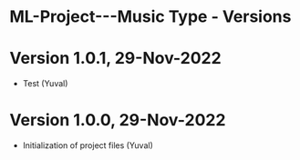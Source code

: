 # ML-Project---Music Type - Versions

# Version 1.0.1,  29-Nov-2022 #

* Test (Yuval)

# Version 1.0.0,  29-Nov-2022 #

* Initialization of project files (Yuval)

